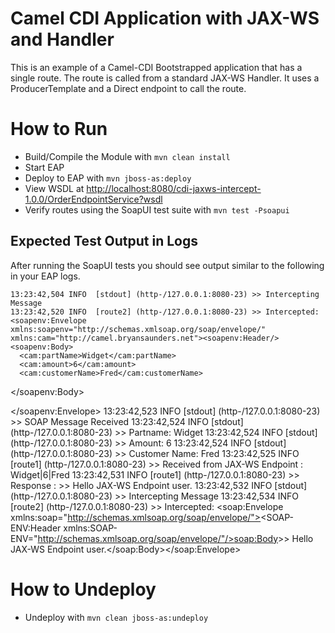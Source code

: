 # Camel CDI Application with JAX-WS and Handler
This is an example of a Camel-CDI Bootstrapped application that has a single route. The route is called from a standard JAX-WS Handler. It uses a ProducerTemplate and a Direct endpoint to call the route.

# How to Run
 - Build/Compile the Module with `mvn clean install`
 - Start EAP
 - Deploy to EAP with `mvn jboss-as:deploy`
 - View WSDL at [http://localhost:8080/cdi-jaxws-intercept-1.0.0/OrderEndpointService?wsdl](http://localhost:8080/cdi-jaxws-intercept-1.0.0/OrderEndpointService?wsdl)
 - Verify routes using the SoapUI test suite with `mvn test -Psoapui`

## Expected Test Output in Logs
After running the SoapUI tests you should see output similar to the following in your EAP logs.
> 
	13:23:42,504 INFO  [stdout] (http-/127.0.0.1:8080-23) >> Intercepting Message
	13:23:42,520 INFO  [route2] (http-/127.0.0.1:8080-23) >> Intercepted: <soapenv:Envelope xmlns:soapenv="http://schemas.xmlsoap.org/soap/envelope/" xmlns:cam="http://camel.bryansaunders.net"><soapenv:Header/><soapenv:Body>
      <cam:partName>Widget</cam:partName>
      <cam:amount>6</cam:amount>
      <cam:customerName>Fred</cam:customerName>
   </soapenv:Body>
   
   </soapenv:Envelope>
	13:23:42,523 INFO  [stdout] (http-/127.0.0.1:8080-23) >> SOAP Message Received
	13:23:42,524 INFO  [stdout] (http-/127.0.0.1:8080-23) >> Partname: Widget
	13:23:42,524 INFO  [stdout] (http-/127.0.0.1:8080-23) >> Amount: 6
	13:23:42,524 INFO  [stdout] (http-/127.0.0.1:8080-23) >> Customer Name: Fred
	13:23:42,525 INFO  [route1] (http-/127.0.0.1:8080-23) >> Received from JAX-WS Endpoint : Widget|6|Fred
	13:23:42,531 INFO  [route1] (http-/127.0.0.1:8080-23) >> Response : >> Hello JAX-WS Endpoint user.
	13:23:42,532 INFO  [stdout] (http-/127.0.0.1:8080-23) >> Intercepting Message
	13:23:42,534 INFO  [route2] (http-/127.0.0.1:8080-23) >> Intercepted: <soap:Envelope xmlns:soap="http://schemas.xmlsoap.org/soap/envelope/"><SOAP-ENV:Header xmlns:SOAP-ENV="http://schemas.xmlsoap.org/soap/envelope/"/><soap:Body><resultCode xmlns="http://camel.bryansaunders.net">&gt;&gt; Hello JAX-WS Endpoint user.</resultCode></soap:Body></soap:Envelope>



# How to Undeploy
 - Undeploy with `mvn clean jboss-as:undeploy`
